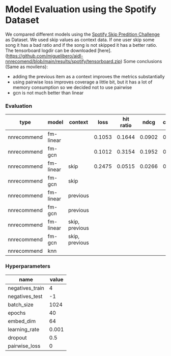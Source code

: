 # Model Evaluation using the Spotify Dataset
We compared different models using the [Spotify Skip Predition Challenge](https://www.aicrowd.com/challenges/spotify-sequential-skip-prediction-challenge-old) as Dataset. We used skip values as context data. If one user skip some song it has a bad ratio and if the song is not skipped it has a better ratio. The tensorboard logdir can be downloaded [here].(https://github.com/miguelibero/aidl-nnrecomend/blob/main/results/spotify/tensorboard.zip)
Some conclusions (Same as movilens):
-   adding the previous item as a context improves the metrics substantially
-   using pairwise loss improves coverage a little bit, but it has a lot of memory consumption so we decided not to use pairwise
-   gcn is not much better than linear

### Evaluation
| type | model | context | loss | hit ratio | ndcg | coverage |
| --- | -- | --- | --- | --- | --- | --- |
| nnrecommend | fm-linear |  | 0.1053 | 0.1644 | 0.0902 | 0.1792 | 
| nnrecommend | fm-gcn |  | 0.1012 | 0.3154 | 0.1952 | 0.2630 |
| nnrecommend | fm-linear | skip | 0.2475 | 0.0515 | 0.0266 | 0.2093 |
| nnrecommend | fm-gcn | skip |  |  |  |  |
| nnrecommend | fm-linear | previous |  |  |  |  |
| nnrecommend | fm-gcn | previous |  |  |  |  |
| nnrecommend | fm-linear | skip, previous |  |  |  |  |
| nnrecommend | fm-gcn | skip, previous |  |  |  |  |
| nnrecommend | knn |  |  |  |  |  |  



### Hyperparameters

| name | value |
| --- | --- |
| negatives_train | 4 |
| negatives_test | -1 |
| batch_size | 1024 |
| epochs | 40 |
| embed_dim | 64 |
| learning_rate | 0.001 |
| dropout | 0.5 |
| pairwise_loss | 0 |
